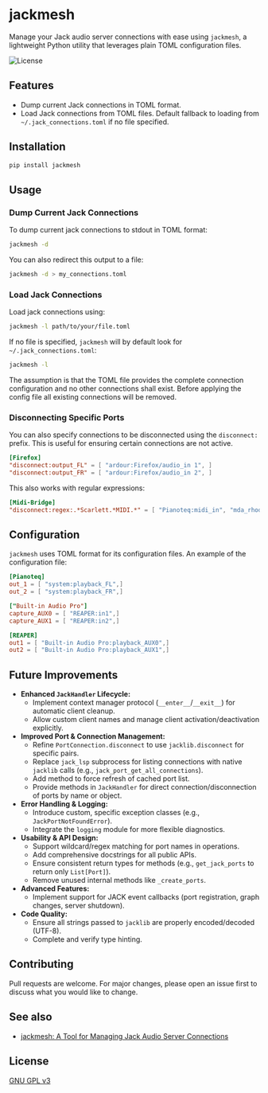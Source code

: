 # jackmesh

Manage your Jack audio server connections with ease using `jackmesh`, a lightweight Python utility that leverages plain TOML configuration files.

![License](https://github.com/omnitonal/jackmesh/blob/main/LICENSE)

## Features

- Dump current Jack connections in TOML format.
- Load Jack connections from TOML files. Default fallback to loading from `~/.jack_connections.toml` if no file specified.

## Installation

```bash
pip install jackmesh
```

## Usage

### Dump Current Jack Connections

To dump current jack connections to stdout in TOML format:

```bash
jackmesh -d
```

You can also redirect this output to a file:

```bash
jackmesh -d > my_connections.toml
```

### Load Jack Connections

Load jack connections using:

```bash
jackmesh -l path/to/your/file.toml
```

If no file is specified, `jackmesh` will by default look for `~/.jack_connections.toml`:

```bash
jackmesh -l
```

The assumption is that the TOML file provides the complete connection configuration and no other connections shall exist. Before applying the config file all existing connections will be removed.

### Disconnecting Specific Ports

You can also specify connections to be disconnected using the `disconnect:` prefix. This is useful for ensuring certain connections are not active.

```toml
[Firefox]
"disconnect:output_FL" = [ "ardour:Firefox/audio_in 1", ]
"disconnect:output_FR" = [ "ardour:Firefox/audio_in 2", ]
```

This also works with regular expressions:

```toml
[Midi-Bridge]
"disconnect:regex:.*Scarlett.*MIDI.*" = [ "Pianoteq:midi_in", "mda_rhodes:event_in"]
```

## Configuration

`jackmesh` uses TOML format for its configuration files. An example of the configuration file:

```toml
[Pianoteq]
out_1 = [ "system:playback_FL",]
out_2 = [ "system:playback_FR",]

["Built-in Audio Pro"]
capture_AUX0 = [ "REAPER:in1",]
capture_AUX1 = [ "REAPER:in2",]

[REAPER]
out1 = [ "Built-in Audio Pro:playback_AUX0",]
out2 = [ "Built-in Audio Pro:playback_AUX1",]
```

## Future Improvements

* **Enhanced `JackHandler` Lifecycle:**
    * Implement context manager protocol (`__enter__`/`__exit__`) for automatic client cleanup.
    * Allow custom client names and manage client activation/deactivation explicitly.
* **Improved Port & Connection Management:**
    * Refine `PortConnection.disconnect` to use `jacklib.disconnect` for specific pairs.
    * Replace `jack_lsp` subprocess for listing connections with native `jacklib` calls (e.g., `jack_port_get_all_connections`).
    * Add method to force refresh of cached port list.
    * Provide methods in `JackHandler` for direct connection/disconnection of ports by name or object.
* **Error Handling & Logging:**
    * Introduce custom, specific exception classes (e.g., `JackPortNotFoundError`).
    * Integrate the `logging` module for more flexible diagnostics.
* **Usability & API Design:**
    * Support wildcard/regex matching for port names in operations.
    * Add comprehensive docstrings for all public APIs.
    * Ensure consistent return types for methods (e.g., `get_jack_ports` to return only `List[Port]`).
    * Remove unused internal methods like `_create_ports`.
* **Advanced Features:**
    * Implement support for JACK event callbacks (port registration, graph changes, server shutdown).
* **Code Quality:**
    * Ensure all strings passed to `jacklib` are properly encoded/decoded (UTF-8).
    * Complete and verify type hinting.

## Contributing

Pull requests are welcome. For major changes, please open an issue first to discuss what you would like to change.

## See also

- [jackmesh: A Tool for Managing Jack Audio Server Connections](https://www.omnitonal.com/jackmesh-a-tool-for-managing-jack-audio-server-connections/)

## License

[GNU GPL v3](https://github.com/omnitonal/jackmesh/blob/main/LICENSE)
```
